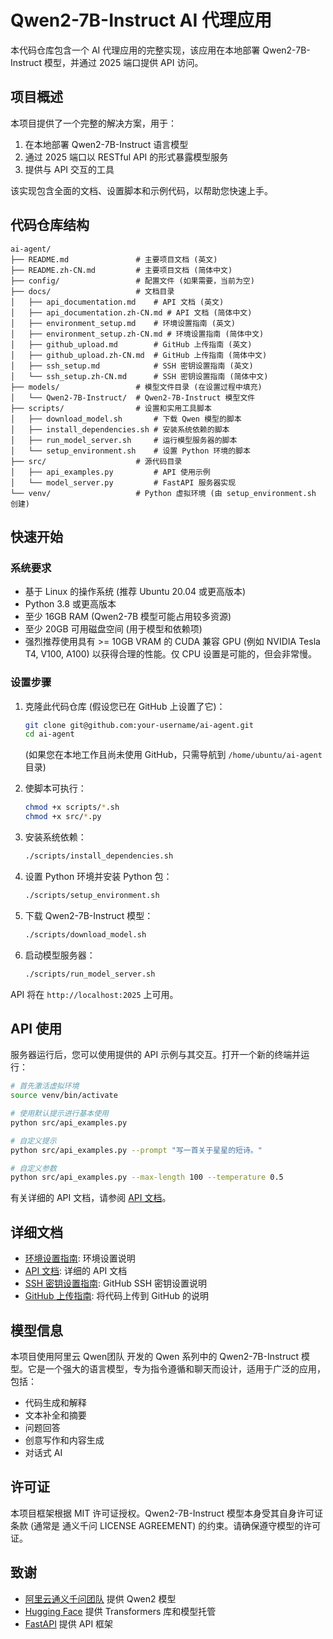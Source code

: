 # Qwen2-7B-Instruct AI 代理应用

本代码仓库包含一个 AI 代理应用的完整实现，该应用在本地部署 Qwen2-7B-Instruct 模型，并通过 2025 端口提供 API 访问。

## 项目概述

本项目提供了一个完整的解决方案，用于：

1.  在本地部署 Qwen2-7B-Instruct 语言模型
2.  通过 2025 端口以 RESTful API 的形式暴露模型服务
3.  提供与 API 交互的工具

该实现包含全面的文档、设置脚本和示例代码，以帮助您快速上手。

## 代码仓库结构

```
ai-agent/
├── README.md               # 主要项目文档 (英文)
├── README.zh-CN.md         # 主要项目文档 (简体中文)
├── config/                 # 配置文件 (如果需要，当前为空)
├── docs/                   # 文档目录
│   ├── api_documentation.md    # API 文档 (英文)
│   ├── api_documentation.zh-CN.md # API 文档 (简体中文)
│   ├── environment_setup.md    # 环境设置指南 (英文)
│   ├── environment_setup.zh-CN.md # 环境设置指南 (简体中文)
│   ├── github_upload.md        # GitHub 上传指南 (英文)
│   ├── github_upload.zh-CN.md  # GitHub 上传指南 (简体中文)
│   ├── ssh_setup.md            # SSH 密钥设置指南 (英文)
│   └── ssh_setup.zh-CN.md      # SSH 密钥设置指南 (简体中文)
├── models/                 # 模型文件目录 (在设置过程中填充)
│   └── Qwen2-7B-Instruct/  # Qwen2-7B-Instruct 模型文件
├── scripts/                # 设置和实用工具脚本
│   ├── download_model.sh       # 下载 Qwen 模型的脚本
│   ├── install_dependencies.sh # 安装系统依赖的脚本
│   ├── run_model_server.sh     # 运行模型服务器的脚本
│   └── setup_environment.sh    # 设置 Python 环境的脚本
├── src/                    # 源代码目录
│   ├── api_examples.py         # API 使用示例
│   └── model_server.py         # FastAPI 服务器实现
└── venv/                   # Python 虚拟环境 (由 setup_environment.sh 创建)
```

## 快速开始

### 系统要求

- 基于 Linux 的操作系统 (推荐 Ubuntu 20.04 或更高版本)
- Python 3.8 或更高版本
- 至少 16GB RAM (Qwen2-7B 模型可能占用较多资源)
- 至少 20GB 可用磁盘空间 (用于模型和依赖项)
- 强烈推荐使用具有 >= 10GB VRAM 的 CUDA 兼容 GPU (例如 NVIDIA Tesla T4, V100, A100) 以获得合理的性能。仅 CPU 设置是可能的，但会非常慢。

### 设置步骤

1.  克隆此代码仓库 (假设您已在 GitHub 上设置了它)：
    ```bash
    git clone git@github.com:your-username/ai-agent.git
    cd ai-agent
    ```
    (如果您在本地工作且尚未使用 GitHub，只需导航到 `/home/ubuntu/ai-agent` 目录)

2.  使脚本可执行：
    ```bash
    chmod +x scripts/*.sh
    chmod +x src/*.py
    ```

3.  安装系统依赖：
    ```bash
    ./scripts/install_dependencies.sh
    ```

4.  设置 Python 环境并安装 Python 包：
    ```bash
    ./scripts/setup_environment.sh
    ```

5.  下载 Qwen2-7B-Instruct 模型：
    ```bash
    ./scripts/download_model.sh
    ```

6.  启动模型服务器：
    ```bash
    ./scripts/run_model_server.sh
    ```

API 将在 `http://localhost:2025` 上可用。

## API 使用

服务器运行后，您可以使用提供的 API 示例与其交互。打开一个新的终端并运行：

```bash
# 首先激活虚拟环境
source venv/bin/activate

# 使用默认提示进行基本使用
python src/api_examples.py

# 自定义提示
python src/api_examples.py --prompt "写一首关于星星的短诗。"

# 自定义参数
python src/api_examples.py --max-length 100 --temperature 0.5
```

有关详细的 API 文档，请参阅 [API 文档](docs/api_documentation.zh-CN.md)。

## 详细文档

- [环境设置指南](docs/environment_setup.zh-CN.md): 环境设置说明
- [API 文档](docs/api_documentation.zh-CN.md): 详细的 API 文档
- [SSH 密钥设置指南](docs/ssh_setup.zh-CN.md): GitHub SSH 密钥设置说明
- [GitHub 上传指南](docs/github_upload.zh-CN.md): 将代码上传到 GitHub 的说明

## 模型信息

本项目使用阿里云 Qwen团队 开发的 Qwen 系列中的 Qwen2-7B-Instruct 模型。它是一个强大的语言模型，专为指令遵循和聊天而设计，适用于广泛的应用，包括：

- 代码生成和解释
- 文本补全和摘要
- 问题回答
- 创意写作和内容生成
- 对话式 AI

## 许可证

本项目框架根据 MIT 许可证授权。Qwen2-7B-Instruct 模型本身受其自身许可证条款 (通常是 通义千问 LICENSE AGREEMENT) 的约束。请确保遵守模型的许可证。

## 致谢

- [阿里云通义千问团队](https://github.com/QwenLM) 提供 Qwen2 模型
- [Hugging Face](https://huggingface.co/) 提供 Transformers 库和模型托管
- [FastAPI](https://fastapi.tiangolo.com/) 提供 API 框架
